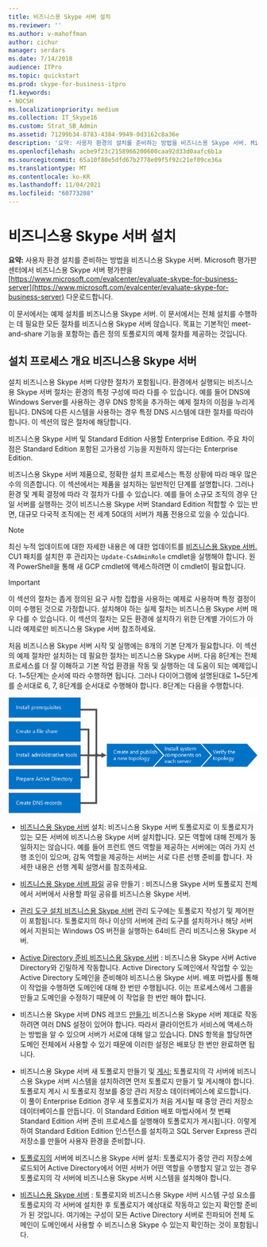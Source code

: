 ```yaml
---
title: 비즈니스용 Skype 서버 설치
ms.reviewer: ''
ms.author: v-mahoffman
author: cichur
manager: serdars
ms.date: 7/14/2018
audience: ITPro
ms.topic: quickstart
ms.prod: skype-for-business-itpro
f1.keywords:
- NOCSH
ms.localizationpriority: medium
ms.collection: IT_Skype16
ms.custom: Strat_SB_Admin
ms.assetid: 71299b34-8783-4384-9949-0d3162c8a36e
description: '요약: 사용자 환경의 설치를 준비하는 방법을 비즈니스용 Skype 서버. Microsoft 평가판 센터에서 비즈니스용 Skype 서버 평가판을 https://www.microsoft.com/evalcenter/evaluate-skype-for-business-server 다운로드합니다.'
ms.openlocfilehash: acbe9f23c2158966200600caa92d33d0aafc6b1a
ms.sourcegitcommit: 65a10f80e5dfd67b2778e09f5f92c21ef09ce36a
ms.translationtype: MT
ms.contentlocale: ko-KR
ms.lasthandoff: 11/04/2021
ms.locfileid: "60773208"
---
```

# <a name="install-skype-for-business-server"></a>비즈니스용 Skype 서버 설치
 
**요약:** 사용자 환경 설치를 준비하는 방법을 비즈니스용 Skype 서버. Microsoft 평가판 센터에서 비즈니스용 Skype 서버 평가판을 [https://www.microsoft.com/evalcenter/evaluate-skype-for-business-server](https://www.microsoft.com/evalcenter/evaluate-skype-for-business-server) 다운로드합니다.
  
이 문서에서는 예제 설치를 비즈니스용 Skype 서버. 이 문서에서는 전체 설치를 수행하는 데 필요한 모든 절차를 비즈니스용 Skype 서버 않습니다. 목표는 기본적인 meet-and-share 기능을 포함하는 좁은 정의 토폴로지의 예제 절차를 제공하는 것입니다.
  
## <a name="overview-of-the-install-process-for-skype-for-business-server"></a>설치 프로세스 개요 비즈니스용 Skype 서버

설치 비즈니스용 Skype 서버 다양한 절차가 포함됩니다. 환경에서 실행되는 비즈니스용 Skype 서버 절차는 환경의 특정 구성에 따라 다를 수 있습니다. 예를 들어 DNS에 Windows Server를 사용하는 경우 DNS 항목을 추가하는 예제 절차의 이점을 누리게 됩니다. DNS에 다른 시스템을 사용하는 경우 특정 DNS 시스템에 대한 절차를 따라야 합니다. 이 섹션의 많은 절차에 해당합니다.
  
비즈니스용 Skype 서버 및 Standard Edition 사용할 Enterprise Edition. 주요 차이점은 Standard Edition 포함된 고가용성 기능을 지원하지 않는다는 Enterprise Edition. 
  
비즈니스용 Skype 서버 제품으로, 정확한 설치 프로세스는 특정 상황에 따라 매우 많은 수의 의존합니다. 이 섹션에서는 제품을 설치하는 일반적인 단계를 설명합니다. 그러나 환경 및 계획 결정에 따라 각 절차가 다를 수 있습니다. 예를 들어 소규모 조직의 경우 단일 서버를 실행하는 것이 비즈니스용 Skype 서버 Standard Edition 적합할 수 있는 반면, 대규모 다국적 조직에는 전 세계 50대의 서버가 제품 전용으로 있을 수 있습니다.
  
> [!NOTE]
> 최신 누적 업데이트에 대한 자세한 내용은 에 대한 업데이트를 [비즈니스용 Skype 서버.](https://support.microsoft.com/kb/3061064) CU1 패치를 설치한 후 관리자는  `Update-CsAdminRole` cmdlet을 실행해야 합니다. 원격 PowerShell을 통해 새 GCP cmdlet에 액세스하려면 이 cmdlet이 필요합니다.
  
> [!IMPORTANT]
> 이 섹션의 절차는 좁게 정의된 요구 사항 집합을 사용하는 예제로 사용하며 특정 결정이 이미 수행된 것으로 가정합니다. 설치해야 하는 실제 절차는 비즈니스용 Skype 서버 매우 다를 수 있습니다. 이 섹션의 절차는 모든 환경에 설치하기 위한 단계별 가이드가 아니라 예제로만 비즈니스용 Skype 서버 참조하세요. 
  
처음 비즈니스용 Skype 서버 시작 및 실행에는 8개의 기본 단계가 필요합니다. 이 섹션의 예제 절차만 설치하는 데 필요한 절차는 비즈니스용 Skype 서버. 다음 8단계는 전체 프로세스를 더 잘 이해하고 기본 작업 환경을 작동 및 실행하는 데 도움이 되는 예제입니다. 1~5단계는 순서에 따라 수행하면 됩니다. 그러나 다이어그램에 설명된대로 1~5단계를 순서대로 6, 7, 8단계를 순서대로 수행해야 합니다. 8단계는 다음을 수행합니다.
  
![설치 프로세스 개요.](../../media/b1a59b39-a7f0-4781-ac4d-2dfef7ca3700.png)
  
- [비즈니스용 Skype 서버](install-prerequisites.md) 설치: 비즈니스용 Skype 서버 토폴로지로 이 토폴로지가 있는 모든 서버에 비즈니스용 Skype 서버 설치합니다. 모든 역할에 대해 전제가 동일하지는 않습니다. 예를 들어 프런트 엔드 역할을 제공하는 서버에는 여러 가지 선행 조인이 있으며, 감독 역할을 제공하는 서버는 서로 다른 선행 준비를 합니다. 자세한 내용은 선행 계획 설명서를 참조하세요.
    
- [비즈니스용 Skype 서버 파일](create-a-file-share.md) 공유 만들기 : 비즈니스용 Skype 서버 토폴로지 전체에서 서버에서 사용할 파일 공유를 비즈니스용 Skype 서버.
    
- [관리 도구 설치 비즈니스용 Skype 서버](install-administrative-tools.md) 관리 도구에는 토폴로지 작성기 및 제어판이 포함됩니다. 토폴로지의 하나 이상의 서버에 관리 도구를 설치하거나 해당 서버에서 지원되는 Windows OS 버전을 실행하는 64비트 관리 비즈니스용 Skype 서버.
    
- [Active Directory 준비 비즈니스용 Skype 서버](prepare-active-directory.md) : 비즈니스용 Skype 서버 Active Directory와 긴밀하게 작동합니다. Active Directory 도메인에서 작업할 수 있는 Active Directory 도메인을 준비해야 비즈니스용 Skype 서버. 배포 마법사를 통해 이 작업을 수행하면 도메인에 대해 한 번만 수행됩니다. 이는 프로세스에서 그룹을 만들고 도메인을 수정하기 때문에 이 작업을 한 번만 해야 합니다.
    
- 비즈니스용 Skype 서버 DNS 레코드 [만들기:](create-dns-records.md) 비즈니스용 Skype 서버 제대로 작동하려면 여러 DNS 설정이 있어야 합니다. 따라서 클라이언트가 서비스에 액세스하는 방법을 알 수 있으며 서버가 서로에 대해 알고 있습니다. DNS 항목을 할당하면 도메인 전체에서 사용할 수 있기 때문에 이러한 설정은 배포당 한 번만 완료하면 됩니다.
    
- 비즈니스용 Skype 서버 새 토폴로지 만들기 및 [게시:](create-and-publish-new-topology.md) 토폴로지의 각 서버에 비즈니스용 Skype 서버 시스템을 설치하려면 먼저 토폴로지 만들기 및 게시해야 합니다. 토폴로지 게시 시 토폴로지 정보를 중앙 관리 저장소 데이터베이스에 로드합니다. 이 풀이 Enterprise Edition 경우 새 토폴로지가 처음 게시될 때 중앙 관리 저장소 데이터베이스를 만듭니다. 이 Standard Edition 배포 마법사에서 첫 번째 Standard Edition 서버 준비 프로세스를 실행해야 토폴로지가 게시됩니다. 이렇게 하여 Standard Edition Edition 인스턴스를 설치하고 SQL Server Express 관리 저장소를 만들어 사용자 환경을 준비합니다.
    
- [토폴로지의](install-skype-for-business-server.md) 서버에 비즈니스용 Skype 서버 설치: 토폴로지가 중앙 관리 저장소에 로드되어 Active Directory에서 어떤 서버가 어떤 역할을 수행할지 알고 있는 경우 토폴로지의 각 서버에 비즈니스용 Skype 서버 시스템을 설치해야 합니다.
    
- [비즈니스용 Skype 서버](verify-the-topology.md) : 토폴로지와 비즈니스용 Skype 서버 시스템 구성 요소를 토폴로지의 각 서버에 설치한 후 토폴로지가 예상대로 작동하고 있는지 확인할 준비가 된 것입니다. 여기에는 구성이 모든 Active Directory 서버로 전파되어 전체 도메인이 도메인에서 사용할 수 비즈니스용 Skype 수 있는지 확인하는 것이 포함됩니다.
    

